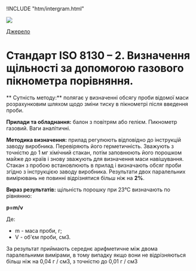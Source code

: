 
!INCLUDE "htm/intergram.html"

![](https://chart.googleapis.com/chart?chs=180x180&amp;cht=qr&amp;chl=https://pp.vokov.tk/standarts/%D0%A1%D1%82%D0%B0%D0%BD%D0%B4%D0%B0%D1%80%D1%82_ISO_8130_%E2%80%93_3_%D0%92%D0%B8%D0%B7%D0%BD%D0%B0%D1%87%D0%B5%D0%BD%D0%BD%D1%8F_%D1%89%D1%96%D0%BB%D1%8C%D0%BD%D0%BE%D1%81%D1%82%D1%96_%D0%B7%D0%B0_%D0%B4%D0%BE%D0%BF%D0%BE%D0%BC%D0%BE%D0%B3%D0%BE%D1%8E_%D0%BF%D1%96%D0%BA%D0%BD%D0%BE%D0%BC%D0%B5%D1%82%D1%80%D0%B8%D1%87%D0%BD%D0%BE%D0%B3%D0%BE_%D0%BC%D0%B5%D1%82%D0%BE%D0%B4%D1%83_%D1%80%D1%96%D0%B4%D0%B8%D0%BD%D0%BD%D0%BE%D0%B3%D0%BE_%D0%BF%D0%BE%D1%80%D1%96%D0%B2%D0%BD%D1%8F%D0%BD%D0%BD%D1%8F.html) 

[Джерело](http://vseokraskah.net/standart-iso-8130-2 "Permalink to Стандарт ISO 8130 – 2. Определение плотности с помощью газового пикнометра сравнения.")

# Стандарт ISO 8130 – 2. Визначення щільності за допомогою газового пікнометра порівняння.

** Сутність методу:** полягає у визначенні обсягу проби відомої маси розрахунковим шляхом щодо зміни тиску в пікнометрі після введення проби.

**Прилади та обладнання:** балон з повітрям або гелієм. Пикнометр газовий. Ваги аналітичні.

**Методика визначення:** прилад регулюють відповідно до інструкцій заводу виробника. Перевіряють його герметичність. Зважують з точністю до 1 мг хімічний стакан, потім заповнюють його порошком майже до країв і знову зважують для визначення маси навішування. Стакан з пробою встановлюють в прилад і визначають обсяг проби згідно з інструкцією заводу виробника. Результати двох паралельних вимірювань не повинні відрізнятися більш ніж на **2%**.

**Вираз результатів:** щільність порошку при 23°С
визначають по рівнянню: 

**p=m/v**

Де:

*  m - маса проби, г;
* V - об'єм проби, см3.

За результат приймають середнє арифметичне між двома паралельними вимірами, в тому випадку якщо вони не відрізняються більш ніж на 0,04 г / см3, з точністю до 0,01 г / см3

  